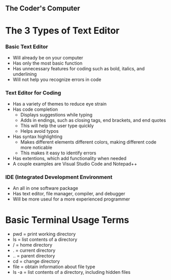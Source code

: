 ## The Coder's Computer
# The 3 Types of Text Editor

### Basic Text Editor
* Will already be on your computer
* Has only the most basic function
* Has unnecessary features for coding such as bold, italics, and underlining
* Will not help you recognize errors in code

### Text Editor for Coding
* Has a variety of themes to reduce eye strain
* Has code completion
  - Displays suggestions while typing
  - Adds in endings, such as closing tags, end brackets, and end quotes
  - This will help the user type quickly
  - Helps avoid typos
* Has syntax highlighting
  - Makes different elements different colors, making different code more noticable
  - This makes it easy to identify errors
* Has extentions, which add functionality when needed
* A couple examples are Visual Studio Code and Notepad++

### IDE (Integrated Development Environment
* An all in one software package
* Has text editor, file manager, compiler, and debugger
* Will be more useul for a more experienced programmer


# Basic Terminal Usage Terms
* pwd = print working directory
* ls = list contents of a directory
* / = home directory
* . = current directory
* .. = parent directory
* cd = change directory
* file = obtain information about file type
* ls -a = list contents of a directory, including hidden files
